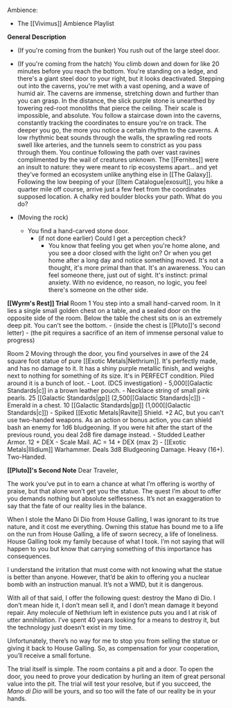 Ambience:
- The [[Vivimus]] Ambience Playlist

**General Description**
- (If you're coming from the bunker) You rush out of the large steel door.
- (If you're coming from the hatch) You climb down and down for like 20 minutes before you reach the bottom. You're standing on a ledge, and there's a giant steel door to your right, but it looks deactivated. 
	Stepping out into the caverns, you're met with a vast opening, and a wave of humid air. The caverns are immense, stretching down and further than you can grasp. In the distance, the slick purple stone is unearthed by towering red-root monoliths that pierce the ceiling. Their scale is impossible, and absolute. You follow a staircase down into the caverns, constantly tracking the coordinates to ensure you're on track. The deeper you go, the more you notice a certain rhythm to the caverns. A low rhythmic beat sounds through the walls, the sprawling red roots swell like arteries, and the tunnels seem to constrict as you pass through them. You continue following the path over vast ravines complimented by the wail of creatures unknown. The [[Fernites]] were an insult to nature: they were meant to rip ecosystems apart... and yet they've formed an ecosystem unlike anything else in [[The Galaxy]]. Following the low beeping of your [[Item Catalogue|exosuit]], you hike a quarter mile off course, arrive just a few feet from the coordinates supposed location. A chalky red boulder blocks your path. What do you do? 

- (Moving the rock)
	- You find a hand-carved stone door.
		- (if not done earlier) Could I get a perception check?
			- You know that feeling you get when you're home alone, and you see a door closed with the light on? Or when you get home after a long day and notice something moved. It's not a thought, it's more primal than that. It's an awareness. You can feel someone there, just out of sight. It's instinct: primal anxiety. With no evidence, no reason, no logic, you feel there's someone on the other side. 


**[[Wyrm's Rest]] Trial**
Room 1
	You step into a small hand-carved room. In it lies a single small golden chest on a table, and a sealed door on the opposite side of the room. Below the table the chest sits on is an extremely deep pit. You can't see the bottom. 
		- (inside the chest is [[Pluto]]'s second letter)
		- (the pit requires a sacrifice of an item of immense personal value to progress)

Room 2
	Moving through the door, you find yourselves in awe of the 24 square foot statue of pure [[Exotic Metals|Nethrium]]. It's perfectly made, and has no damage to it. It has a shiny purple metallic finish, and weighs next to nothing for something of its size. It's in PERFECT condition. Piled around it is a bunch of loot. 
		- Loot. (DC5 investigation)
			- 5,000[[Galactic Standards|c]] in a brown leather pouch. 
			- Necklace string of small pink pearls. 25 [[Galactic Standards|gp]] (2,500[[Galactic Standards|c]]) 
			- Emerald in a chest. 10 [[Galactic Standards|gp]] (1,000[[Galactic Standards|c]]) 
			- Spiked [[Exotic Metals|Ravite]] Shield. +2 AC, but you can't use two-handed weapons. As an action or bonus action, you can shield bash an enemy for 1d6 bludgeoning. If you were hit after the start of the previous round, you deal 2d8 fire damage instead.
			- Studded Leather Armor. 12 + DEX
			- Scale Mail. AC = 14 + DEX (max 2)
			- [[Exotic Metals|Illidium]] Warhammer. Deals 3d8 Bludgeoning Damage. Heavy (16+). Two-Handed.

**[[Pluto]]'s Second Note**
Dear Traveler,

The work you’ve put in to earn a chance at what I’m offering is worthy of praise, but that alone won’t get you the statue. The quest I’m about to offer you demands nothing but absolute selflessness. It’s not an exaggeration to say that the fate of our reality lies in the balance.

When I stole the Mano Di Dio from House Galling, I was ignorant to its true nature, and it cost me everything. Owning this statue has bound me to a life on the run from House Galling, a life of sworn secrecy, a life of loneliness. House Galling took my family because of what I took. I’m not saying that will happen to you but know that carrying something of this importance has consequences.

I understand the irritation that must come with not knowing what the statue is better than anyone. However, that’d be akin to offering you a nuclear bomb with an instruction manual. It’s not a WMD, but it is dangerous.

With all of that said, I offer the following quest: destroy the Mano di Dio. I don’t mean hide it, I don’t mean sell it, and I don’t mean damage it beyond repair. Any molecule of Nethrium left in existence puts you and I at risk of utter annihilation. I’ve spent 40 years looking for a means to destroy it, but the technology just doesn’t exist in my time.

Unfortunately, there’s no way for me to stop you from selling the statue or giving it back to House Galling. So, as compensation for your cooperation, you’ll receive a small fortune.

The trial itself is simple. The room contains a pit and a door. To open the door, you need to prove your dedication by hurling an item of great personal value into the pit. The trial will test your resolve, but if you succeed, the _Mano di Dio_ will be yours, and so too will the fate of our reality be in your hands.